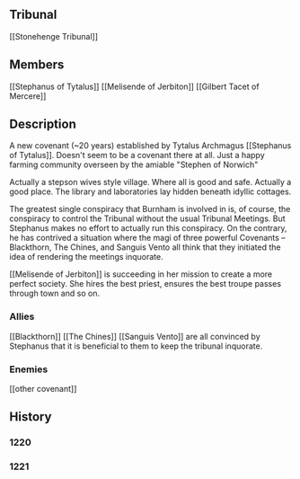 ## Tribunal
[[Stonehenge Tribunal]]
## Members
[[Stephanus of Tytalus]]
[[Melisende of Jerbiton]]
[[Gilbert Tacet of Mercere]]
## Description
A new covenant (~20 years) established by Tytalus Archmagus [[Stephanus of Tytalus]]. Doesn't seem to be a covenant there at all. Just a happy farming community overseen by the amiable "Stephen of Norwich"

Actually a stepson wives style village. Where all is good and safe. Actually a good place. The library and laboratories lay hidden beneath idyllic cottages.  

The greatest single conspiracy that Burnham is involved in is, of course, the conspiracy to control the Tribunal without the usual Tribunal Meetings. But Stephanus makes no effort to actually run this conspiracy. On the contrary, he has contrived a situation where the magi of three powerful Covenants – Blackthorn, The Chines, and Sanguis Vento all think that they initiated the idea of rendering the meetings inquorate.

[[Melisende of Jerbiton]] is succeeding in her mission to create a more perfect society. She hires the best priest, ensures the best troupe passes through town and so on.

### Allies
[[Blackthorn]] [[The Chines]] [[Sanguis Vento]] are all convinced by Stephanus that it is beneficial to them to keep the tribunal inquorate.
### Enemies
[[other covenant]]

## History

### 1220

### 1221
